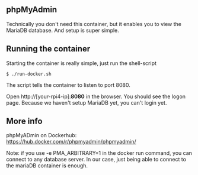 ## phpMyAdmin

Technically you don't need this container, but it enables you to view the MariaDB database. And setup is super simple.

## Running the container
Starting the container is really simple, just run the shell-script

```
$ ./run-docker.sh
```
The script tells the container to listen to port 8080. 

Open http://[your-rpi4-ip]:**8080** in the browser. You should see the logon page. Because we haven't setup MariaDB yet, you can't login yet.

## More info

phpMyADmin on Dockerhub: https://hub.docker.com/r/phpmyadmin/phpmyadmin/

Note: if you use -e PMA_ARBITRARY=1 in the docker run command, you can connect to any database server. In our case, just being able to connect to the mariaDB container is enough.

